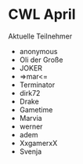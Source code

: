 # CWL April
Aktuelle Teilnehmer

- anonymous
- Oli der Große
- JOKER
- =>mar<=
- Terminator
- dirk72
- Drake
- Gametime
- Marvia
- werner
- adem
- XxgamerxX
- Svenja
